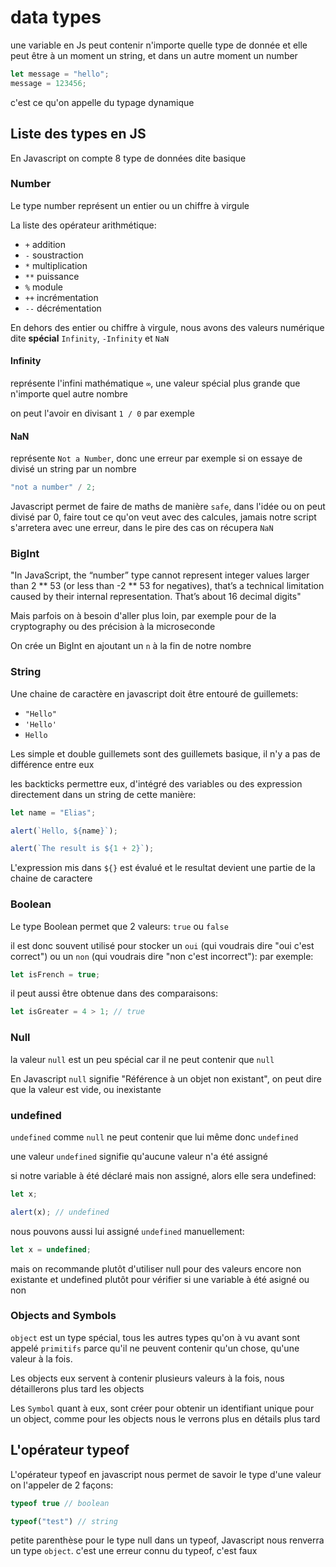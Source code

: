 # data types

une variable en Js peut contenir n'importe quelle type de donnée et elle peut être à un moment un string, et dans un autre moment un number

```js
let message = "hello";
message = 123456;
```

c'est ce qu'on appelle du typage dynamique

## Liste des types en JS

En Javascript on compte 8 type de données dite basique

### Number

Le type number représent un entier ou un chiffre à virgule

La liste des opérateur arithmétique:

- `+` addition
- `-` soustraction
- `*` multiplication
- `**` puissance
- `%` module
- `++` incrémentation
- `--` décrémentation

En dehors des entier ou chiffre à virgule, nous avons des valeurs numérique dite **spécial** `Infinity`, `-Infinity` et `NaN`

#### Infinity

représente l'infini mathématique `∞`, une valeur spécial plus grande que n'importe quel autre nombre

on peut l'avoir en divisant `1 / 0` par exemple

#### NaN

représente `Not a Number`, donc une erreur par exemple si on essaye de divisé un string par un nombre

```js
"not a number" / 2;
```

Javascript permet de faire de maths de manière `safe`, dans l'idée ou on peut divisé par 0, faire tout ce qu'on veut avec des calcules, jamais notre script s'arretera avec une erreur, dans le pire des cas on récupera `NaN`

### BigInt

"In JavaScript, the “number” type cannot represent integer values larger than 2 ** 53 (or less than -2 ** 53 for negatives), that’s a technical limitation caused by their internal representation. That’s about 16 decimal digits"

Mais parfois on à besoin d'aller plus loin, par exemple pour de la cryptography ou des précision à la microseconde

On crée un BigInt en ajoutant un `n` à la fin de notre nombre

### String

Une chaine de caractère en javascript doit être entouré de guillemets:

- `"Hello"`
- `'Hello'`
- `Hello`

Les simple et double guillemets sont des guillemets basique, il n'y a pas de différence entre eux

les backticks permettre eux, d'intégré des variables ou des expression directement dans un string de cette manière:

```js
let name = "Elias";

alert(`Hello, ${name}`);

alert(`The result is ${1 + 2}`);
```

L'expression mis dans `${}` est évalué et le resultat devient une partie de la chaine de caractere

### Boolean

Le type Boolean permet que 2 valeurs: `true` ou `false`

il est donc souvent utilisé pour stocker un `oui` (qui voudrais dire "oui c'est correct") ou un `non` (qui voudrais dire "non c'est incorrect"): par exemple:
```js
let isFrench = true;
```

il peut aussi être obtenue dans des comparaisons:
```js
let isGreater = 4 > 1; // true
```

### Null

la valeur `null` est un peu spécial car il ne peut contenir que `null` 

En Javascript `null` signifie "Référence à un objet non existant", on peut dire que la valeur est vide, ou inexistante

### undefined

`undefined` comme `null` ne peut contenir que lui même donc `undefined`

une valeur `undefined` signifie qu'aucune valeur n'a été assigné

si notre variable à été déclaré mais non assigné, alors elle sera undefined:
```js
let x;

alert(x); // undefined
```

nous pouvons aussi lui assigné `undefined` manuellement:
```js
let x = undefined;
```

mais on recommande plutôt d'utiliser null pour des valeurs encore non existante et undefined plutôt pour vérifier si une variable à été asigné ou non

### Objects and Symbols

`object` est un type spécial, tous les autres types qu'on à vu avant sont appelé `primitifs` parce qu'il ne peuvent contenir qu'un chose, qu'une valeur à la fois. 

Les objects eux servent à contenir plusieurs valeurs à la fois, nous détaillerons plus tard les objects 

Les `Symbol` quant à eux, sont créer pour obtenir un identifiant unique pour un object, comme pour les objects nous le verrons plus en détails plus tard

## L'opérateur typeof

L'opérateur typeof en javascript nous permet de savoir le type d'une valeur on l'appeler de 2 façons:
```js
typeof true // boolean

typeof("test") // string
```

petite parenthèse pour le type null dans un typeof, Javascript nous renverra un type `object`. c'est une erreur connu du typeof, c'est faux

